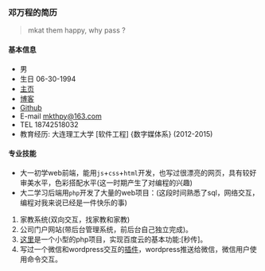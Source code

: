 ### 邓万程的简历
> mkat them happy, why pass ?

#### 基本信息
* 男
* 生日 06-30-1994
* [主页](http://whps.github.io/)
* [博客](https://github.com/whps/whps.github.io/issues)
* [Github](https://github.com/whps)
* E-mail mkthpy@163.com
* TEL 18742518032
* 教育经历: 大连理工大学 [软件工程] {数字媒体系} (2012-2015)

#### 专业技能
* 大一初学web前端，能用`js`+`css`+`html`开发，也写过很漂亮的网页，具有较好审美水平，色彩搭配水平(这一时期产生了对编程的兴趣)
* 大二学习后端用`php`开发了大量的web项目：(这段时间熟悉了sql，网络交互，编程对我来说已经是一件快乐的事)
 1. 家教系统(双向交互，找家教和家教)  
 2. 公司门户网站(带后台管理系统，前后台自己独立完成)。
 3. [这里](https://github.com/whps/whps.github.io/tree/master/stuff/tiny-item/fshare)是一个小型的php项目，实现百度云的基本功能:[秒传]。
 4. 写过一个微信和wordpress交互的[插件]()，wordpress推送给微信，微信用户使用命令交互。

